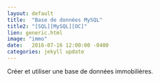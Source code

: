 ```yaml
---
layout: default
title:  "Base de données MySQL"
title2: "[SQL][MySQL][OC]"
lien: generic.html
image: "immo"
date:   2016-07-16 12:00:00 -0400
categories: jekyll update
---
```

Créer et utiliser une base de données immobilières.